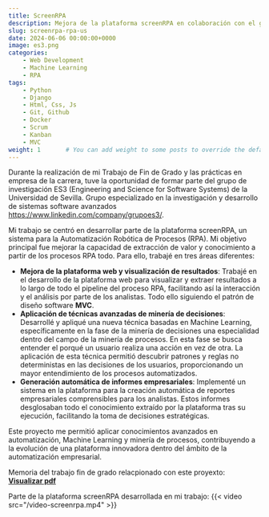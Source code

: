 ```yaml
---
title: ScreenRPA
description: Mejora de la plataforma screenRPA en colaboración con el grupo ES3 de la Universidad de Sevilla
slug: screenrpa-rpa-us
date: 2024-06-06 00:00:00+0000
image: es3.png
categories:
    - Web Development
    - Machine Learning
    - RPA
tags:
    - Python
    - Django
    - Html, Css, Js
    - Git, Github
    - Docker
    - Scrum
    - Kanban
    - MVC
weight: 1       # You can add weight to some posts to override the default sorting (date descending)
---
```

Durante la realización de mi Trabajo de Fin de Grado y las prácticas en empresa de la carrera, tuve la oportunidad de formar parte del grupo de investigación ES3 (Engineering and Science for Software Systems) de la Universidad de Sevilla. Grupo especializado en la investigación y desarrollo de sistemas software avanzados https://www.linkedin.com/company/grupoes3/.

Mi trabajo se centró en desarrollar parte de la plataforma screenRPA, un sistema para la Automatización Robótica de Procesos (RPA). Mi objetivo principal fue mejorar la capacidad de extracción de valor y conocimiento a partir de los procesos RPA todo. Para ello, trabajé en tres áreas diferentes:

- **Mejora de la plataforma web y visualización de resultados**: Trabajé en el desarrollo de la plataforma web para visualizar y extraer resultados a lo largo de todo el pipeline del proceso RPA, facilitando así la interacción y el análisis por parte de los analistas. Todo ello siguiendo el patrón de diseño software **MVC**.
- **Aplicación de técnicas avanzadas de minería de decisiones**: Desarrollé y apliqué una nueva técnica basadas en Machine Learning, específicamente en la fase de la minería de decisiones una especialidad dentro del campo de la minería de procesos. En esta fase se busca entender el porqué un usuario realiza una acción en vez de otra. La aplicación de esta técnica permitió descubrir patrones y reglas no deterministas en las decisiones de los usuarios, proporcionando un mayor entendimiento de los procesos automatizados.
- **Generación automática de informes empresariales**: Implementé un sistema en la plataforma para la creación automática de reportes empresariales comprensibles para los analistas. Estos informes desglosaban todo el conocimiento extraído por la plataforma tras su ejecución, facilitando la toma de decisiones estratégicas.

Este proyecto me permitió aplicar conocimientos avanzados en automatización, Machine Learning y minería de procesos, contribuyendo a la evolución de una plataforma innovadora dentro del ámbito de la automatización empresarial.


Memoria del trabajo fin de grado relacpionado con este proyexto:
[**Visualizar pdf**](memoria-tfg.pdf)

Parte de la plataforma screenRPA desarrollada en mi trabajo:
{{< video src="/video-screenrpa.mp4" >}}